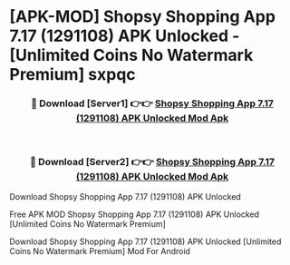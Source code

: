 # [APK-MOD] Shopsy Shopping App 7.17 (1291108) APK Unlocked - [Unlimited Coins No Watermark Premium] sxpqc



<div align="center">
<h3>🔴 Download [Server1] 👉👉 <a href="https://momento.my/?title=Shopsy_Shopping_App_7.17_(1291108)_APK_Unlocked">Shopsy Shopping App 7.17 (1291108) APK Unlocked Mod Apk</a></h3><br>

<h3>🔴 Download [Server2] 👉👉 <a href="https://momento.my/?title=Shopsy_Shopping_App_7.17_(1291108)_APK_Unlocked">Shopsy Shopping App 7.17 (1291108) APK Unlocked Mod Apk</a></h3>
</div>



Download Shopsy Shopping App 7.17 (1291108) APK Unlocked 

Free APK MOD Shopsy Shopping App 7.17 (1291108) APK Unlocked [Unlimited Coins No Watermark Premium]

Download Shopsy Shopping App 7.17 (1291108) APK Unlocked [Unlimited Coins No Watermark Premium] Mod For Android
